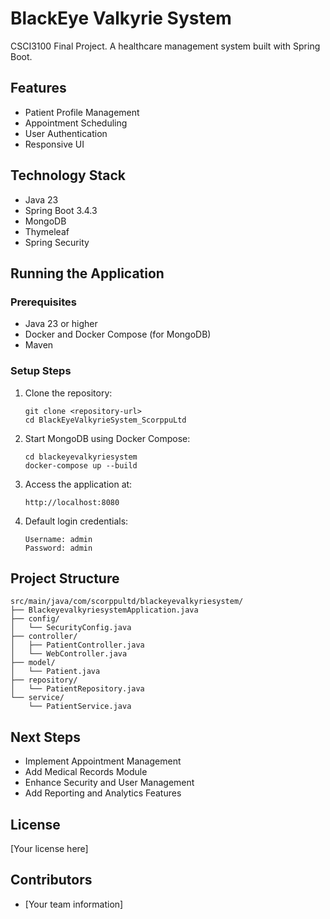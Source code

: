 # BlackEye Valkyrie System
CSCI3100 Final Project.
A healthcare management system built with Spring Boot.

## Features

- Patient Profile Management
- Appointment Scheduling
- User Authentication
- Responsive UI

## Technology Stack

- Java 23
- Spring Boot 3.4.3
- MongoDB
- Thymeleaf
- Spring Security

## Running the Application

### Prerequisites

- Java 23 or higher
- Docker and Docker Compose (for MongoDB)
- Maven

### Setup Steps

1. Clone the repository:
   ```
   git clone <repository-url>
   cd BlackEyeValkyrieSystem_ScorppuLtd
   ```

2. Start MongoDB using Docker Compose:
   ```
   cd blackeyevalkyriesystem
   docker-compose up --build
   ```

3. Access the application at:
   ```
   http://localhost:8080
   ```

4. Default login credentials:
   ```
   Username: admin
   Password: admin
   ```

## Project Structure

```
src/main/java/com/scorppultd/blackeyevalkyriesystem/
├── BlackeyevalkyriesystemApplication.java
├── config/
│   └── SecurityConfig.java
├── controller/
│   ├── PatientController.java
│   └── WebController.java
├── model/
│   └── Patient.java
├── repository/
│   └── PatientRepository.java
└── service/
    └── PatientService.java
```

## Next Steps

- Implement Appointment Management
- Add Medical Records Module
- Enhance Security and User Management
- Add Reporting and Analytics Features

## License

[Your license here]

## Contributors

- [Your team information] 